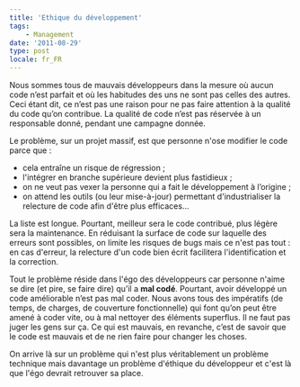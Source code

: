 ```yaml
---
title: 'Ethique du développement'
tags:
    - Management
date: '2011-08-29'
type: post
locale: fr_FR
---
```


Nous sommes tous de mauvais développeurs dans la mesure où aucun code n’est parfait et où les habitudes des uns ne sont pas celles des autres. Ceci étant dit, ce n’est pas une raison pour ne pas faire attention à la qualité du code qu’on contribue. La qualité de code n’est pas réservée à un responsable donné, pendant une campagne donnée.

<!-- more -->

Le problème, sur un projet massif, est que personne n'ose modifier le code parce que :

* cela entraîne un risque de régression ;
* l'intégrer en branche supérieure devient plus fastidieux ;
* on ne veut pas vexer la personne qui a fait le développement à l’origine ;
* on attend les outils (ou leur mise-à-jour) permettant d'industrialiser la relecture de code afin d'être plus efficaces...

La liste est longue. Pourtant, meilleur sera le code contribué, plus légère sera la maintenance. En réduisant la surface de code sur laquelle des erreurs sont possibles, on limite les risques de bugs mais ce n'est pas tout&nbsp;: en cas d'erreur, la relecture d'un code bien écrit facilitera l'identification et la correction.

Tout le problème réside dans l'égo des développeurs car personne n'aime se dire (et pire, se faire dire) qu’il a **mal codé**. Pourtant, avoir développé un code améliorable n’est pas mal coder. Nous avons tous des impératifs (de temps, de charges, de couverture fonctionnelle) qui font qu’on peut être amené à coder vite, ou à mal nettoyer des éléments superflus. Il ne faut pas juger les gens sur ça. Ce qui est mauvais, en revanche, c’est de savoir que le code est mauvais et de ne rien faire pour changer les choses.

On arrive là sur un problème qui n'est plus véritablement un problème technique mais davantage un problème d'éthique du développeur et c'est là que l'égo devrait retrouver sa place.
